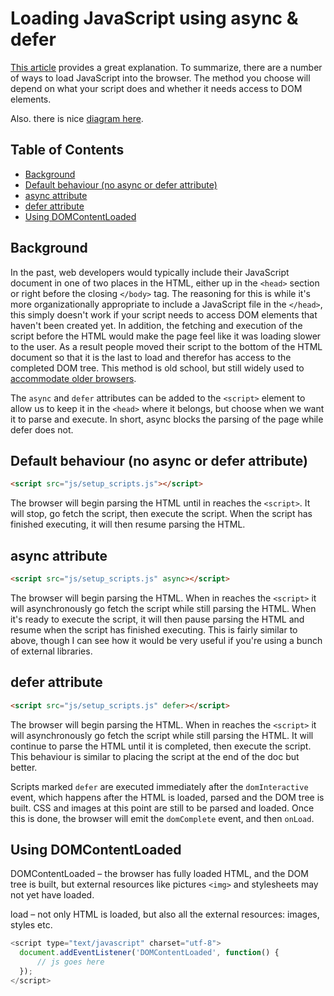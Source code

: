 # Loading JavaScript using async & defer


[This article](https://flaviocopes.com/javascript-async-defer/) provides a great explanation. To summarize, there are a number of ways to load JavaScript into the browser. The method you choose will depend on what your script does and whether it needs access to DOM elements.

Also. there is nice [diagram here](https://html.spec.whatwg.org/images/asyncdefer.svg).

## Table of Contents

<!-- toc -->

- [Background](#background)
- [Default behaviour (no async or defer attribute)](#default-behaviour-no-async-or-defer-attribute)
- [async attribute](#async-attribute)
- [defer attribute](#defer-attribute)
- [Using DOMContentLoaded](#using-domcontentloaded)

<!-- tocstop -->

## Background

In the past, web developers would typically include their JavaScript document in one of two places in the HTML, either up in the `<head>` section or right before the closing `</body>` tag. The reasoning for this is while it's more organizationally appropriate to include a JavaScript file in the `</head>`, this simply doesn't work if your script needs to access DOM elements that haven't been created yet. In addition, the fetching and execution of the script before the HTML would make the page feel like it was loading slower to the user. As a result people moved their script to the bottom of the HTML document so that it is the last to load and therefor has access to the completed DOM tree. This method is old school, but still widely used to [accommodate older browsers](https://caniuse.com/?search=defer).

The `async` and `defer` attributes can be added to the `<script>` element to allow us to keep it in the `<head>` where it belongs, but choose when we want it to parse and execute. In short, async blocks the parsing of the page while defer does not.


## Default behaviour (no async or defer attribute)

```html
<script src="js/setup_scripts.js"></script>
```

The browser will begin parsing the HTML until in reaches the `<script>`. It will stop, go fetch the script, then execute the script. When the script has finished executing, it will then resume parsing the HTML.


## async attribute

```html
<script src="js/setup_scripts.js" async></script>
```

The browser will begin parsing the HTML. When in reaches the `<script>` it will asynchronously go fetch the script while still parsing the HTML. When it's ready to execute the script, it will then pause parsing the HTML and resume when the script has finished executing. This is fairly similar to above, though I can see how it would be very useful if you're using a bunch of external libraries.


## defer attribute

```html
<script src="js/setup_scripts.js" defer></script>
```

The browser will begin parsing the HTML. When in reaches the `<script>` it will asynchronously go fetch the script while still parsing the HTML. It will continue to parse the HTML until it is completed, then execute the script. This behaviour is similar to placing the script at the end of the doc but better.

Scripts marked `defer` are executed immediately after the `domInteractive` event, which happens after the HTML is loaded, parsed and the DOM tree is built. CSS and images at this point are still to be parsed and loaded. Once this is done, the browser will emit the `domComplete` event, and then `onLoad`.

## Using DOMContentLoaded

DOMContentLoaded – the browser has fully loaded HTML, and the DOM tree is built, but external resources like pictures `<img>` and stylesheets may not yet have loaded.

load – not only HTML is loaded, but also all the external resources: images, styles etc.

```javascript
<script type="text/javascript" charset="utf-8">
  document.addEventListener('DOMContentLoaded', function() {
      // js goes here
  });
</script>
```
